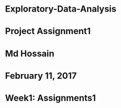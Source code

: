 # Exploratory-Data-Analysis
# Project Assignment1
# Md Hossain
# February 11, 2017

# Week1: Assignments1 
